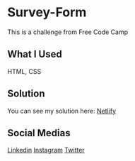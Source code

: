 # Survey-Form
This is a challenge from Free Code Camp

## What I Used
HTML, CSS

## Solution
You can see my solution here: [Netlify](https://survey-form-freecodecamp-by-viniciusmartins.netlify.app/)

## Social Medias
[Linkedin](https://www.linkedin.com/in/viniciussmartins/)
[Instagram](https://www.twitter.com/viniciussnitram)
[Twitter](https://www.twitter.com/viniciusnitram)